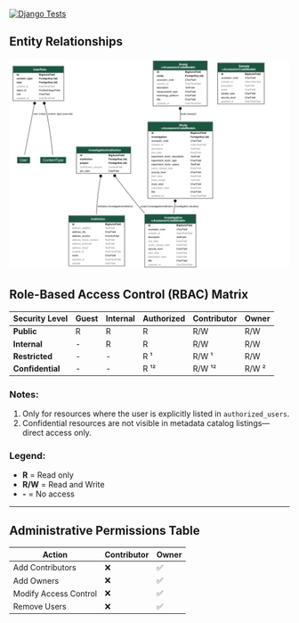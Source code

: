 [![Django Tests](https://github.com/CropXR/ResilienceHub-api/actions/workflows/django-tests.yml/badge.svg)](https://github.com/CropXR/ResilienceHub-api/actions/workflows/django-tests.yml)

## Entity Relationships
![ERD](erd.png)

## **Role-Based Access Control (RBAC) Matrix**

| Security Level   | Guest | Internal | Authorized | Contributor | Owner |
|-----------------|--------|-----------|------------|-------------|--------|
| **Public**      | R      | R         | R          | R/W         | R/W    |
| **Internal**    | -      | R         | R          | R/W         | R/W    |
| **Restricted**  | -      | -         | R ¹        | R/W ¹       | R/W    |
| **Confidential**| -      | -         | R ¹²       | R/W ¹²      | R/W ²  |

### **Notes:**
1. Only for resources where the user is explicitly listed in `authorized_users`.  
2. Confidential resources are not visible in metadata catalog listings—direct access only.  

### **Legend:**
- **R** = Read only  
- **R/W** = Read and Write  
- **-** = No access  

---

## **Administrative Permissions Table**

| Action                   | Contributor | Owner |
|--------------------------|------------|-------|
| Add Contributors         | ❌         | ✅    |
| Add Owners               | ❌         | ✅    |
| Modify Access Control    | ❌         | ✅    |
| Remove Users             | ❌         | ✅    |

